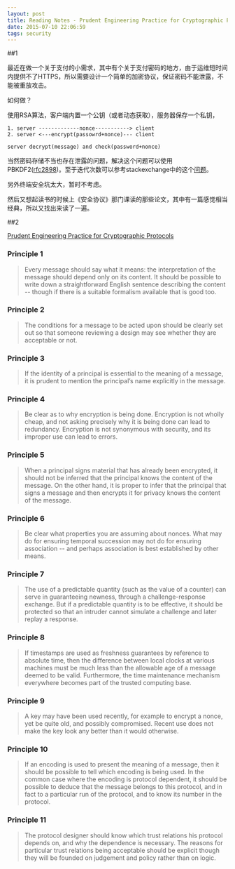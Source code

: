 ```yaml
---
layout: post
title: Reading Notes - Prudent Engineering Practice for Cryptographic Protocols
date: 2015-07-10 22:06:59
tags: security
---
```


##1

最近在做一个关于支付的小需求，其中有个关于支付密码的地方，由于运维短时间内提供不了HTTPS，所以需要设计一个简单的加密协议，保证密码不能泄露，不能被重放攻击。

如何做？

使用RSA算法，客户端内置一个公钥（或者动态获取），服务器保存一个私钥，

```plain
1. server -------------nonce-----------> client
2. server <---encrypt(passowrd+nonce)--- client

server decrypt(message) and check(password+nonce)
```

当然密码存储不当也存在泄露的问题，解决这个问题可以使用PBKDF2([rfc2898](https://tools.ietf.org/html/rfc2898))。至于迭代次数可以参考stackexchange中的这个[问题](http://security.stackexchange.com/questions/3959/recommended-of-iterations-when-using-pkbdf2-sha256)。

另外终端安全坑太大，暂时不考虑。

然后又想起读书的时候上《安全协议》那门课读的那些论文，其中有一篇感觉相当经典，所以又找出来读了一遍。

##2

[Prudent Engineering Practice for Cryptographic Protocols](http://ieeexplore.ieee.org/xpl/articleDetails.jsp?arnumber=481513&filter%3DAND%28p_IS_Number%3A10294%29)

### Principle 1
>Every message should say what it means: the interpretation of the message should depend only on its content. It should be possible to write down a straightforward English sentence describing the content -- though if there is a suitable formalism available that is good too.

### Principle 2>The conditions for a message to be acted upon should be clearly set out so that someone reviewing a design may see whether they are acceptable or not.

### Principle 3
>If the identity of a principal is essential to the meaning of a message, it is prudent to mention the principal’s name explicitly in the message.

### Principle 4>Be clear as to why encryption is being done. Encryption is not wholly cheap, and not asking precisely why it is being done can lead to redundancy. Encryption is not synonymous with security, and its improper use can lead to errors.
### Principle 5>When a principal signs material that has already been encrypted, it should not be inferred that the principal knows the content of the message. On the other hand, it is proper to infer that the principal that signs a message and then encrypts it for privacy knows the content of the message.

### Principle 6>Be clear what properties you are assuming about nonces. What may do for ensuring temporal succession may not do for ensuring association -- and perhaps association is best established by other means.

### Principle 7>The use of a predictable quantity (such as the value of a counter) can serve in guaranteeing newness, through a challenge-response exchange. But if a predictable quantity is to be effective, it should be protected so that an intruder cannot simulate a challenge and later replay a response.

### Principle 8
>If timestamps are used as freshness guarantees by reference to absolute time, then the difference between local clocks at various machines must be much less than the allowable age of a message deemed to be valid. Furthermore, the time maintenance mechanism everywhere becomes part of the trusted computing base.

### Principle 9>A key may have been used recently, for example to encrypt a nonce, yet be quite old, and possibly compromised. Recent use does not make the key look any better than it would otherwise.

### Principle 10>If an encoding is used to present the meaning of a message, then it should be possible to tell which encoding is being used. In the common case where the encoding is protocol dependent, it should be possible to deduce that the message belongs to this protocol, and in fact to a particular run of the protocol, and to know its number in the protocol.

### Principle 11>The protocol designer should know which trust relations his protocol depends on, and why the dependence is necessary. The reasons for particular trust relations being acceptable should be explicit though they will be founded on judgement and policy rather than on logic.
